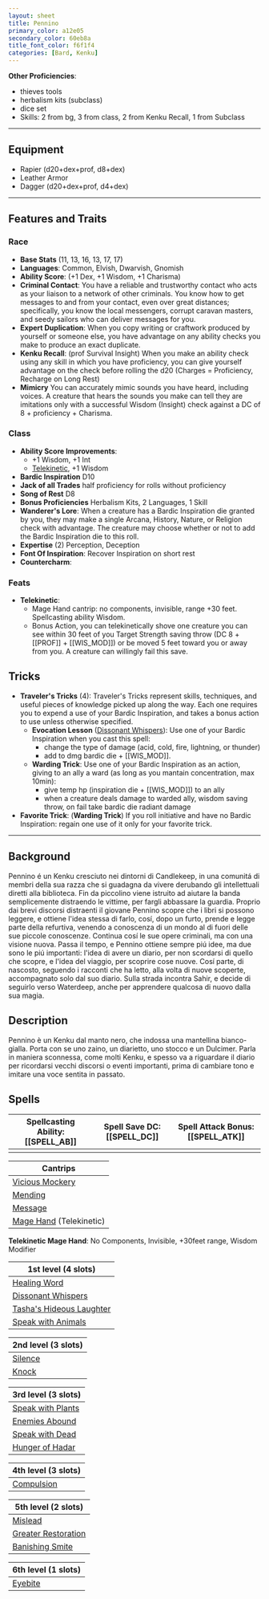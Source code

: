 ```yaml
---
layout: sheet
title: Pennino
primary_color: a12e05
secondary_color: 60eb8a
title_font_color: f6f1f4
categories: [Bard, Kenku]
---
```


**Other Proficiencies**:
- thieves tools
- herbalism kits (subclass)
- dice set
- Skills: 2 from bg, 3 from class, 2 from Kenku Recall, 1 from Subclass

---

## Equipment

- Rapier (d20+dex+prof, d8+dex)
- Leather Armor
- Dagger (d20+dex+prof, d4+dex)

---

## Features and Traits

### Race

- **Base Stats** (11, 13, 16, 13, 17, 17)
- **Languages**: Common, Elvish, Dwarvish, Gnomish
- **Ability Score**: (+1 Dex, +1 Wisdom, +1 Charisma)
- **Criminal Contact**: You have a reliable and trustworthy contact who acts as your liaison to a network of other criminals. You know how to get messages to and from your contact, even over great distances; specifically, you know the local messengers, corrupt caravan masters, and seedy sailors who can deliver messages for you.
- **Expert Duplication**: When you copy writing or craftwork produced by yourself or someone else, you have advantage on any ability checks you make to produce an exact duplicate.
- **Kenku Recall**: (prof Survival Insight) When you make an ability check using any skill in which you have proficiency, you can give yourself advantage on the check before rolling the d20 (Charges = Proficiency, Recharge on Long Rest)
- **Mimicry** You can accurately mimic sounds you have heard, including voices. A creature that hears the sounds you make can tell they are imitations only with a successful Wisdom (Insight) check against a DC of 8 + proficiency + Charisma.

### Class

- **Ability Score Improvements**:
  - +1 Wisdom, +1 Int
  - [Telekinetic](https://2014.5e.tools/feats.html#telekinetic_tce), +1 Wisdom
- **Bardic Inspiration** D10
- **Jack of all Trades** half proficiency for rolls without proficiency
- **Song of Rest** D8
- **Bonus Proficiencies** Herbalism Kits, 2 Languages, 1 Skill
- **Wanderer's Lore**: When a creature has a Bardic Inspiration die granted by you, they may make a single Arcana, History, Nature, or Religion check with advantage. The creature may choose whether or not to add the Bardic Inspiration die to this roll.
- **Expertise** (2) Perception, Deception
- **Font Of Inspiration**: Recover Inspiration on short rest
- **Countercharm**: 

### Feats

- **Telekinetic**:
  - Mage Hand cantrip: no components, invisible, range +30 feet. Spellcasting ability Wisdom.
  - Bonus Action, you can telekinetically shove one creature you can see within 30 feet of you Target Strength saving throw (DC 8 + [[PROF]] + [[WIS_MOD]]) or be moved 5 feet toward you or away from you. A creature can willingly fail this save.

## Tricks

- **Traveler's Tricks** (4): Traveler's Tricks represent skills, techniques, and useful pieces of knowledge picked up along the way. Each one requires you to expend a use of your Bardic Inspiration, and takes a bonus action to use unless otherwise specified.
  - **Evocation Lesson** ([Dissonant Whispers](https://5e.tools/spells.html#dissonant%20whispers_phb)): Use one of your Bardic Inspiration when you cast this spell:
    - change the type of damage (acid, cold, fire, lightning, or thunder)
    - add to dmg bardic die + [[WIS_MOD]].
  - **Warding Trick**: Use one of your Bardic Inspiration as an action, giving to an ally a ward (as long as you mantain concentration, max 10min):
    - give temp hp (inspiration die + [[WIS_MOD]]) to an ally
    - when a creature deals damage to warded ally, wisdom saving throw, on fail take bardic die radiant damage
- **Favorite Trick**: (**Warding Trick**) If you roll initiative and have no Bardic Inspiration: regain one use of it only for your favorite trick.

---

## Background

Pennino é un Kenku cresciuto nei dintorni di Candlekeep, in una comunitá di membri della sua razza che si guadagna da vivere derubando gli intellettuali diretti alla biblioteca. Fin da piccolino viene istruito ad aiutare la banda semplicemente distraendo le vittime, per fargli abbassare la guardia.
Proprio dai brevi discorsi distraenti il giovane Pennino scopre che i libri si possono leggere, e ottiene l'idea stessa di farlo, cosí, dopo un furto, prende e legge parte della refurtiva, venendo a conoscenza di un mondo al di fuori delle sue piccole conoscenze. Continua cosí le sue opere criminali, ma con una visione nuova.
Passa il tempo, e Pennino ottiene sempre piú idee, ma due sono le piú importanti: l'idea di avere un diario, per non scordarsi di quello che scopre, e l'idea del viaggio, per scoprire cose nuove. Cosí parte, di nascosto, seguendo i racconti che ha letto, alla volta di nuove scoperte, accompagnato solo dal suo diario. Sulla strada incontra Sahir, e decide di seguirlo verso Waterdeep, anche per apprendere qualcosa di nuovo dalla sua magia.

## Description

Pennino è un Kenku dal manto nero, che indossa una mantellina bianco-gialla. Porta con se uno zaino, un diarietto, uno stocco e un Dulcimer. Parla in maniera sconnessa, come molti Kenku, e spesso va a riguardare il diario per ricordarsi vecchi discorsi o eventi importanti, prima di cambiare tono e imitare una voce sentita in passato.

## Spells

| Spellcasting Ability: [[SPELL_AB]] | Spell Save DC: [[SPELL_DC]] | Spell Attack Bonus: [[SPELL_ATK]] |
| ------------------------- |-------------------|------------------------|
|                           |                   |                        |

| Cantrips                                                                |
|-------------------------------------------------------------------------|
| [Vicious Mockery](https://5e.tools/spells.html#vicious%20mockery_phb)   |
| [Mending](https://5e.tools/spells.html#mending_phb)                     |
| [Message](https://5e.tools/spells.html#message_phb)                     |
| [Mage Hand](https://5e.tools/spells.html#mage%20hand_phb) (Telekinetic) |

**Telekinetic Mage Hand**: No Components, Invisible, +30feet range, Wisdom Modifier

| 1st level (4 slots) |
| ------------ |
| [Healing Word](https://5e.tools/spells.html#healing%20word_phb)|
| [Dissonant Whispers](https://5e.tools/spells.html#dissonant%20whispers_phb) |
| [Tasha's Hideous Laughter](https://5e.tools/spells.html#tasha's%20hideous%20laughter_phb) |
| [Speak with Animals](https://5e.tools/spells.html#speak%20with%20animals_phb) |

| 2nd level (3 slots) |
| -------------------- |
| [Silence](https://5e.tools/spells.html#silence_phb) |
| [Knock](https://5e.tools/spells.html#knock_phb) |

| 3rd level (3 slots) |
| -------------------- |
| [Speak with Plants](https://5e.tools/spells.html#speak%20with%20plants_phb) |
| [Enemies Abound](https://5e.tools/spells.html#enemies%20abound_xge) |
| [Speak with Dead](https://5e.tools/spells.html#speak%20with%20dead_phb) |
| [Hunger of Hadar](https://5e.tools/spells.html#hunger%20of%20hadar_phb) |

| 4th level (3 slots) |
| -------------------- |
| [Compulsion](https://5e.tools/spells.html#compulsion_phb) |

| 5th level (2 slots) |
| -------------------- |
| [Mislead](https://5e.tools/spells.html#mislead_phb) |
| [Greater Restoration](https://5e.tools/spells.html#greater%20restoration_phb) |
| [Banishing Smite](https://5e.tools/spells.html#banishing%20smite_phb) |

| 6th level (1 slots)                                 |
|-----------------------------------------------------|
| [Eyebite](https://5e.tools/spells.html#eyebite_phb) |